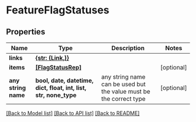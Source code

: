 # FeatureFlagStatuses


## Properties
Name | Type | Description | Notes
------------ | ------------- | ------------- | -------------
**links** | [**{str: (Link,)}**](Link.md) |  | 
**items** | [**[FlagStatusRep]**](FlagStatusRep.md) |  | [optional] 
**any string name** | **bool, date, datetime, dict, float, int, list, str, none_type** | any string name can be used but the value must be the correct type | [optional]

[[Back to Model list]](../README.md#documentation-for-models) [[Back to API list]](../README.md#documentation-for-api-endpoints) [[Back to README]](../README.md)


